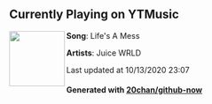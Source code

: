 ## Currently Playing on YTMusic

[<img align="left" width="100" src="https://lh3.googleusercontent.com/_5p3dcM_IaUsTrqeojs_zDYllyOeDiwIBcmCFmcjiLxydblWQoCZJP_SUY5PvJScnLy84gUJzgHNY48">](https://music.youtube.com/channel/UCbn0GRdgsQtl9hlV-IqxFGg)

**Song**: Life's A Mess

**Artists**: Juice WRLD

Last updated at 10/13/2020 23:07

#### Generated with [20chan/github-now](https://github.com/20chan/github-now)